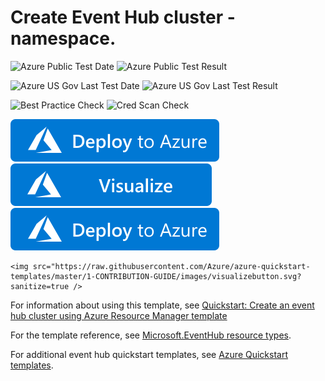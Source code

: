 # Create Event Hub cluster - namespace.

![Azure Public Test Date](https://azurequickstartsservice.blob.core.windows.net/badges/201-eventhubs-create-cluster-namespace-eventhub/PublicLastTestDate.svg)
![Azure Public Test Result](https://azurequickstartsservice.blob.core.windows.net/badges/201-eventhubs-create-cluster-namespace-eventhub/PublicDeployment.svg)

![Azure US Gov Last Test Date](https://azurequickstartsservice.blob.core.windows.net/badges/201-eventhubs-create-cluster-namespace-eventhub/FairfaxLastTestDate.svg)
![Azure US Gov Last Test Result](https://azurequickstartsservice.blob.core.windows.net/badges/201-eventhubs-create-cluster-namespace-eventhub/FairfaxDeployment.svg)

![Best Practice Check](https://azurequickstartsservice.blob.core.windows.net/badges/201-eventhubs-create-cluster-namespace-eventhub/BestPracticeResult.svg)
![Cred Scan Check](https://azurequickstartsservice.blob.core.windows.net/badges/201-eventhubs-create-cluster-namespace-eventhub/CredScanResult.svg)

[![Deploy To Azure](https://raw.githubusercontent.com/Azure/azure-quickstart-templates/master/1-CONTRIBUTION-GUIDE/images/deploytoazure.svg?sanitize=true)]("https://portal.azure.com/#create/Microsoft.Template/uri/https%3A%2F%2Fraw.githubusercontent.com%2FAzure%2Fazure-quickstart-templates%2Fmaster%2F201-eventhubs-create-cluster-namespace-eventhub%2Fazuredeploy.json")  [![Visualize](https://raw.githubusercontent.com/Azure/azure-quickstart-templates/master/1-CONTRIBUTION-GUIDE/images/visualizebutton.svg?sanitize=true)]("http://armviz.io/#/?load=https%3A%2F%2Fraw.githubusercontent.com%2FAzure%2Fazure-quickstart-templates%2Fmaster%2F201-eventhubs-create-cluster-namespace-eventhub%2Fazuredeploy.json")
    <img src="https://raw.githubusercontent.com/Azure/azure-quickstart-templates/master/1-CONTRIBUTION-GUIDE/images/deploytoazure.svg?sanitize=true" />

    <img src="https://raw.githubusercontent.com/Azure/azure-quickstart-templates/master/1-CONTRIBUTION-GUIDE/images/visualizebutton.svg?sanitize=true />

For information about using this template, see [Quickstart: Create an event hub cluster using Azure Resource Manager template](http://azure.microsoft.com/documentation/articles/event-hubs-resource-manager-namespace-event-hub/)

For the template reference, see [Microsoft.EventHub resource types](https://docs.microsoft.com/azure/templates/microsoft.eventhub/allversions).

For additional event hub quickstart templates, see [Azure Quickstart templates](https://azure.microsoft.com/resources/templates/?resourceType=Microsoft.Eventhub&pageNumber=1&sort=Popular).


